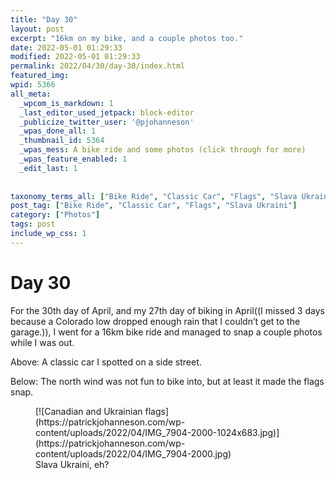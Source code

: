 ```yaml
---
title: "Day 30"
layout: post
excerpt: "16km on my bike, and a couple photos too."
date: 2022-05-01 01:29:33
modified: 2022-05-01 01:29:33
permalink: 2022/04/30/day-30/index.html
featured_img: 
wpid: 5366
all_meta: 
  _wpcom_is_markdown: 1
  _last_editor_used_jetpack: block-editor
  _publicize_twitter_user: '@pjohanneson'
  _wpas_done_all: 1
  _thumbnail_id: 5364
  _wpas_mess: A bike ride and some photos (click through for more)
  _wpas_feature_enabled: 1
  _edit_last: 1
  
  
taxonomy_terms_all: ["Bike Ride", "Classic Car", "Flags", "Slava Ukraini", "Photos"]
post_tag: ["Bike Ride", "Classic Car", "Flags", "Slava Ukraini"]
category: ["Photos"]
tags: post
include_wp_css: 1
---
```


# Day 30

For the 30th day of April, and my 27th day of biking in April((I missed 3 days because a Colorado low dropped enough rain that I couldn’t get to the garage.)), I went for a 16km bike ride and managed to snap a couple photos while I was out.

Above: A classic car I spotted on a side street.

Below: The north wind was not fun to bike into, but at least it made the flags snap.

<figure class="wp-block-image size-large">[![Canadian and Ukrainian flags](https://patrickjohanneson.com/wp-content/uploads/2022/04/IMG_7904-2000-1024x683.jpg)](https://patrickjohanneson.com/wp-content/uploads/2022/04/IMG_7904-2000.jpg)<figcaption>Slava Ukraini, eh?</figcaption></figure>